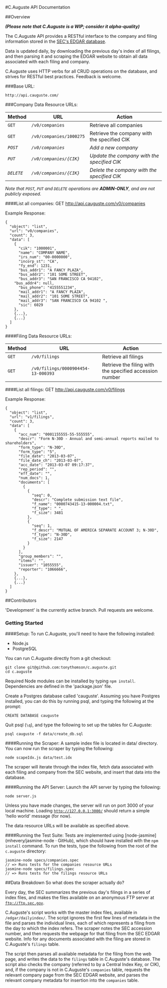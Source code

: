 #C.Auguste API Documentation

##Overview

***(Please note that C.Auguste is a WIP; consider it alpha-quality)***

The C.Auguste API provides a RESTful interface to the company and filing information stored in the [SEC's EDGAR database](http://www.sec.gov/edgar/searchedgar/companysearch.html).

Data is updated daily, by downloading the previous day's index of all filings, and then parsing it and scraping the EDGAR website to obtain all data associated with each filing and company.

C.Auguste uses HTTP verbs for all CRUD operations on the database, and strives for RESTful best practices. Feedback is welcome.


###Base URL:

    http://api.cauguste.com/

###Company Data Resource URLs:

Method | URL | Action
------------ | ------------- | ------------
`GET` | `/v0/companies`  | Retrieve all companies
`GET` | `/v0/companies/1000275` | Retrieve the company with the specified CIK
*`POST`* | *`/v0/companies`* | *Add a new company*
*`PUT`* | *`/v0/companies/{CIK}`* | *Update the company with the specified CIK*
*`DELETE`* | *`/v0/companies/{CIK}`* | *Delete the company with the specified CIK*

*Note that `POST`, `PUT` and `DELETE` operations are __ADMIN-ONLY__, and are not publicly exposed.*

####List all companies:
    GET http://api.cauguste.com/v0/companies

Example Response:

```
{
  "object": "list",
  "url": "v0/companies",
  "count": 3,
  "data": [
    {
      "cik": "1000001",
      "name": "COMPANY NAME",
      "irs_num": "00-0000000",
      "incorp_st": "CA",
      "fy_end": 1231,
      "bus_addr1": "A FANCY PLAZA",
      "bus_addr2": "101 SOME STREET",
      "bus_addr3": "SAN FRANCISCO CA 94102",
    "bus_addr4": null,
      "bus_phone": "4155551234",
      "mail_addr1": "A FANCY PLAZA",
      "mail_addr2": "101 SOME STREET",
      "mail_addr3": "SAN FRANCISCO CA 94102 ",
      "sic": 6029
    },
    {...},
    {...}
  ]
}
```

####Filing Data Resource URLs:

Method | URL | Action
------------ | ------------- | ------------
`GET` | `/v0/filings`  | Retrieve all filings
`GET` | `/v0/filings/0000904454-13-000393` | Retrieve the filing with the specified accession number

####List all filings:
    GET http://api.cauguste.com/v0/filings

Example Response:

```
{
  "object": "list",
  "url": "v1/filings",
  "count": 3,
  "data": [
    {
      "acc_num": "0001155555-55-555555",
      "descr": "Form N-30D - Annual and semi-annual reports mailed to shareholders",
      "form_type": "N-30D",
      "form_type": "5",
      "file_date": "2013-03-07",
      "file_date_ch": "2013-03-07",
      "acc_date": "2013-03-07 09:17:37",
      "rep_period": "",
      "eff_date": "",
      "num_docs": 1,
      "documents": [
        {
          {
            "seq": 0,
            "descr": "Complete submission text file",
            "f_name": "0000743415-13-000004.txt",
            "f_type": " ",
            "f_size": 3481
          },
          {
            "seq": 1,
            "f_descr": "MUTUAL OF AMERICA SEPARATE ACCOUNT 3; N-30D",
            "f_type": "N-30D",
            "f_size": 2147
          }
        }
      ],
      "group_members": "",
      "items": "",
      "issuer": "1055555",
      "reporter": "1066666",
    },
    {...},
    {...}
  ]
}
```

##Contributors

'Development' is the currently active branch. Pull requests are welcome.

### Getting Started
####Setup:
To run C.Auguste, you'll need to have the following installed:

* Node.js
* PostgreSQL

You can run C.Auguste directly from a git checkout:

    git clone git@github.com:tonythomson/c.auguste.git
    cd c.auguste

Required Node modules can be installed by typing `npm install`. Dependencies are defined in the 'package.json' file.

Create a Postgres database called 'cauguste'. Assuming you have Postgres installed, you can do this by running psql, and typing the following at the prompt:

    CREATE DATABASE cauguste

Quit psql (`\q`), and type the following to set up the tables for C.Auguste:

    psql cauguste -f data/create_db.sql 

####Running the Scraper:
A sample index file is located in data/ directory. You can now run the scraper by typing the following:

    node scapeIdx.js data/test.idx

The scraper will iterate through the index file, fetch data associated with each filing and company from the SEC website, and insert that data into the database.

####Running the API Server:
Launch the API server by typing the following:

    node server.js

Unless you have made changes, the server will run on port 3000 of your local machine. Loading [`http://127.0.0.1:3000/`](http://127.0.0.1:3000/) should return a simple 'hello world' message (for now).

The data resource URLs will be available as specified above.

####Running the Test Suite:
Tests are implemented using [node-jasmine](mhevery/jasmine-node · GitHub), which should have installed with the `npm install` command. To run the tests, type the following from the root of the `c.auguste` directory:

    jasmine-node specs/companies.spec
    // => Runs tests for the companies resource URLs
    jasmine-node specs/filings.spec
    // => Runs tests for the filings resource URLs

##Data Breakdown
So what does the scraper actually do?

Every day, the SEC summarizes the previous day's filings in a series of index files, and makes the files available on an anonymous FTP server at [`ftp://ftp.sec.gov`](ftp://ftp.sec.gov).

C.Auguste's script works with the master index files, available in `/edgar/dailyindex/`. The script ignores the first few lines of metadata in the file and parses the individual lines, each of which represents a filing from the day to which the index refers. The scraper notes the SEC accession number, and then requests the webpage for that filing from the SEC EDGAR website. Info for any documents associated with the filing are stored in C.Auguste's `filings` table.

The script then parses all available metadata for the filing from the web page, and writes the data to the `filings` table in C.Auguste's database. The script also checks the company (referred to by a Central Index Key, or CIK), and, if the company is not in C.Auguste's `companies` table, requests the relevant company page from the SEC EDGAR website, and parses the relevant company metadata for insertion into the `companies` table.
